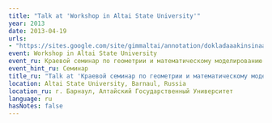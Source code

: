 ```yaml
---
title: "Talk at 'Workshop in Altai State University'"
year: 2013
date: 2013-04-19
urls:
- "https://sites.google.com/site/gimmaltai/annotation/dokladaaakinsinaaltgtu"
event: Workshop in Altai State University
event_ru: Краевой семинар по геометрии и математическому моделированию
event_hint_ru: Семинар
title_ru: "Talk at 'Краевой семинар по геометрии и математическому моделированию'"
location: Altai State University, Barnaul, Russia
location_ru: г. Барнаул, Алтайский Государственный Университет
language: ru
hasNotes: false
---
```

